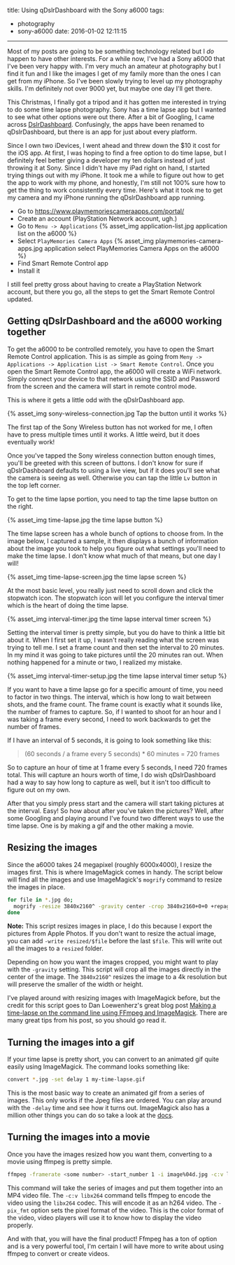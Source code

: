 title: Using qDslrDashboard with the Sony a6000
tags:
  - photography
  - sony-a6000
date: 2016-01-02 12:11:15
---


Most of my posts are going to be something technology related but I _do_ happen
to have other interests. For a while now, I've had a Sony a6000 that I've been
very happy with. I'm very much an amateur at photography but I find it fun and I
like the images I get of my family more than the ones I can get from my iPhone.
So I've been slowly trying to level up my photography skills. I'm definitely not
over 9000 yet, but maybe one day I'll get there.

This Christmas, I finally got a tripod and it has gotten me interested in trying
to do some time lapse photography. Sony has a time lapse app but I wanted to see
what other options were out there. After a bit of Googling, I came across
[DslrDashboard](http://dslrdashboard.info). Confusingly, the apps have been
renamed to qDslrDashboard, but there is an app for just about every platform.

Since I own two iDevices, I went ahead and threw down the $10 it cost for the
iOS app. At first, I was hoping to find a free option to do time lapse, but I
definitely feel better giving a developer my ten dollars instead of just throwing
it at Sony. Since I didn't have my iPad right on hand, I started trying things
out with my iPhone. It took me a while to figure out how to get the app to work
with my phone, and honestly, I'm still not 100% sure how to get the thing to
work consistently every time. Here's what it took me to get my camera and my
iPhone running the qDslrDashboard app running.

* Go to https://www.playmemoriescameraapps.com/portal/
* Create an account (PlayStation Network account, ugh.)
* Go to `Menu -> Applications`
{% asset_img application-list.jpg application list on the a6000 %}
* Select `PlayMemories Camera Apps`
{% asset_img playmemories-camera-apps.jpg application select PlayMemories
    Camera Apps on the a6000 %}
* Find Smart Remote Control app
* Install it

I still feel pretty gross about having to create a PlayStation Network account,
but there you go, all the steps to get the Smart Remote Control updated.

## Getting qDslrDashboard and the a6000 working together

To get the a6000 to be controlled remotely, you have to open the Smart Remote
Control application. This is as simple as going from `Meny -> Applications ->
Application List -> Smart Remote Control`. Once you open the Smart Remote
Control app, the a6000 will create a WiFi network. Simply connect your device to
that network using the SSID and Password from the screen and the camera will
start in remote control mode.

This is where it gets a little odd with the qDslrDashboard app.

{% asset_img sony-wireless-connection.jpg Tap the button until it works %}

The first tap of the Sony Wireless button has not worked for me, I often have to
press multiple times until it works. A little weird, but it does eventually
work!

Once you've tapped the Sony wireless connection button enough times, you'll be
greeted with this screen of buttons. I don't know for sure if qDslrDashboard
defaults to using a live view, but if it does you'll see what the camera is
seeing as well. Otherwise you can tap the little `Lv` button in the top left
corner.

To get to the time lapse portion, you need to tap the time lapse button on the
right.

{% asset_img time-lapse.jpg the time lapse button %}

The time lapse screen has a whole bunch of options to choose from. In the image
below, I captured a sample, it then displays a bunch of information about the
image you took to help you figure out what settings you'll need to make the time
lapse. I don't know what much of that means, but one day I will!

{% asset_img time-lapse-screen.jpg the time lapse screen %}

At the most basic level, you really just need to scroll down and click the
stopwatch icon. The stopwatch icon will let you configure the interval timer
which is the heart of doing the time lapse.

{% asset_img interval-timer.jpg the time lapse interval timer screen %}

Setting the interval timer is pretty simple, but you do have to think a little
bit about it. When I first set it up, I wasn't really reading what the screen
was trying to tell me. I set a frame count and then set the interval to 20
minutes. In my mind it was going to take pictures until the 20 minutes ran out.
When nothing happened for a minute or two, I realized my mistake.

{% asset_img interval-timer-setup.jpg the time lapse interval timer setup %}

If you want to have a time lapse go for a specific amount of time, you need to
factor in two things. The interval, which is how long to wait between shots, and
the frame count. The frame count is exactly what it sounds like, the number of
frames to capture. So, if I wanted to shoot for an hour and I was taking a frame
every second, I need to work backwards to get the number of frames.

If I have an interval of 5 seconds, it is going to look something like this:

> (60 seconds / a frame every 5 seconds) * 60 minutes = 720 frames

So to capture an hour of time at 1 frame every 5 seconds, I need 720 frames
total. This will capture an hours worth of time, I do wish qDslrDashboard had a
way to say how long to capture as well, but it isn't too difficult to figure out
on my own.

After that you simply press start and the camera will start taking pictures at
the interval. Easy! So how about after you've taken the pictures? Well, after
some Googling and playing around I've found two different ways to use the
time lapse. One is by making a gif and the other making a movie.

## Resizing the images

Since the a6000 takes 24 megapixel (roughly 6000x4000), I resize the images
first. This is where ImageMagick comes in handy. The script below will find all
the images and use ImageMagick's `mogrify` command to resize the images in
place.


```bash resize http://dlo.me/archives/2015/07/26/making-a-time-lapse-using-ffmpeg-and-imagemagick/ I got this from this great post
for file in *.jpg do;
  mogrify -resize 3840x2160^ -gravity center -crop 3840x2160+0+0 +repage $file
done
```

**Note:** This script resizes images in place, I do this because I export the
pictures from Apple Photos. If you don't want to resize the actual image, you
can add `-write resized/$file` before the last `$file`. This will write out all
the images to a `resized` folder.

Depending on how you want the images cropped, you might want to play with the
`-gravity` setting. This script will crop all the images directly in the center
of the image. The `3840x2160^` resizes the image to a 4k resolution but will
preserve the smaller of the width or height.

I've played around with resizing images with ImageMagick before, but the credit
for this script goes to Dan Loewenherz's great blog post [Making a time-lapse on
the command line using FFmpeg and
ImageMagick](http://dlo.me/archives/2015/07/26/making-a-time-lapse-using-ffmpeg-and-imagemagick/).
There are many great tips from his post, so you should go read it.

## Turning the images into a gif

If your time lapse is pretty short, you can convert to an animated gif quite
easily using ImageMagick. The command looks something like:

```bash
convert *.jpg -set delay 1 my-time-lapse.gif
```

This is the most basic way to create an animated gif from a series of images.
This only works if the Jpeg files are ordered. You can play around with the
`-delay` time and see how it turns out. ImageMagick also has a million other
things you can do so take a look at the
[docs](http://www.imagemagick.org/script/command-line-options.php).

## Turning the images into a movie

Once you have the images resized how you want them, converting to a movie using
ffmpeg is pretty simple.

```bash
ffmpeg -framerate <some number> -start_number 1 -i image%04d.jpg -c:v libx264 -pix_fmt yuv420p <filename>.mp4
```

This command will take the series of images and put them together into an MP4
video file. The `-c:v libx264` command tells ffmpeg to encode the video using
the `libx264` codec. This will encode it as an h264 video. The `-pix_fmt` option
sets the pixel format of the video. This is the color format of the video, video
players will use it to know how to display the video properly.

And with that, you will have the final product! Ffmpeg has a ton of option and
is a very powerful tool, I'm certain I will have more to write about using
ffmpeg to convert or create videos.
